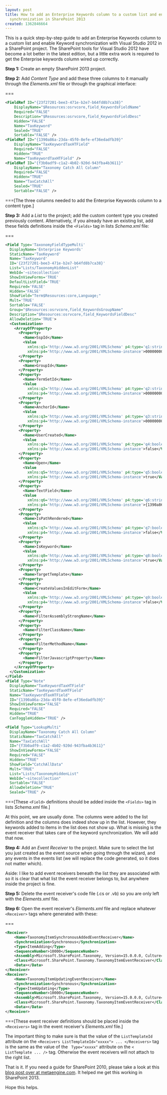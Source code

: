 ```yaml
---
layout: post
title: How to add an Enterprise Keywords column to a custom list and enable Keyword
  synchronization in SharePoint 2013
created: 1362846664
---
```

This is a quick step-by-step guide to add an Enterprise Keywords column to a custom list and enable Keyword synchronization with Visual Studio 2012 in a SharePoint project. The SharePoint tools for Visual Studio 2012 have become a lot better in the latest edition, but a little extra work is required to get the Enterprise keywords column wired up correctly.
<!--break-->

**Step 1:** Create an empty SharePoint 2013 project.

**Step 2:** Add *Content Type* and add these three columns to it manually through the *Elements.xml* file or through the graphical interface:

===
```xml
<FieldRef ID="{23f27201-bee3-471e-b2e7-b64fd8b7ca38}" 
	DisplayName="$Resources:osrvcore,field_KeywordsFieldName" 
	Required="FALSE" 
	Description="$Resources:osrvcore,field_KeywordsFieldDesc" 
	Hidden="FALSE" 
	Name="TaxKeyword" 
	Sealed="TRUE" 
	Sortable="FALSE" />
<FieldRef ID="{1390a86a-23da-45f0-8efe-ef36edadfb39}"
	DisplayName="TaxKeywordTaxHTField" 
	Required="FALSE" 
	Hidden="TRUE" 
	Name="TaxKeywordTaxHTField" />
<FieldRef ID="{f3b0adf9-c1a2-4b02-920d-943fba4b3611}" 
	DisplayName="Taxonomy Catch All Column" 
	Required="FALSE" 
	Hidden="TRUE" 
	Name="TaxCatchAll" 
	Sealed="TRUE" 
	Sortable="FALSE" />
```
===[The three columns needed to add the Enterprise Keywords column to a content type.]

**Step 3:** Add a *List* to the project; add the custom content type you created previously content. Alternatively, if you already have an existing list, add these fields definitions inside the `<Fields>` tag in lists *Schema.xml* file:

===
```xml
<Field Type='TaxonomyFieldTypeMulti'
  DisplayName='Enterprise Keywords'
  StaticName='TaxKeyword'
  Name='TaxKeyword'
  ID='{23f27201-bee3-471e-b2e7-b64fd8b7ca38}'
  List="Lists/TaxonomyHiddenList"
  WebId='~sitecollection'
  ShowInViewForms='TRUE'
  DefaultListField='TRUE'
  Required='FALSE'
  Hidden='FALSE'
  ShowField="Term$Resources:core,Language;"
  Mult='TRUE'
  Sortable='FALSE'
  Group="$Resources:osrvcore,field_KeywordsGroupName"
  Description="$Resources:osrvcore,field_KeywordsFieldDesc"
  AllowDeletion='TRUE'>
  <Customization>
    <ArrayOfProperty>
      <Property>
        <Name>SspId</Name>
        <Value
          xmlns:q1='http://www.w3.org/2001/XMLSchema' p4:type='q1:string'
          xmlns:p4='http://www.w3.org/2001/XMLSchema-instance'>00000000-0000-0000-0000-000000000000</Value>
      </Property>
      <Property>
        <Name>GroupId</Name>
      </Property>
      <Property>
        <Name>TermSetId</Name>
        <Value
          xmlns:q2='http://www.w3.org/2001/XMLSchema' p4:type='q2:string'
          xmlns:p4='http://www.w3.org/2001/XMLSchema-instance'>00000000-0000-0000-0000-000000000000</Value>
      </Property>
      <Property>
        <Name>AnchorId</Name>
        <Value
          xmlns:q3='http://www.w3.org/2001/XMLSchema' p4:type='q3:string'
          xmlns:p4='http://www.w3.org/2001/XMLSchema-instance'>00000000-0000-0000-0000-000000000000</Value>
      </Property>
      <Property>
        <Name>UserCreated</Name>
        <Value
          xmlns:q4='http://www.w3.org/2001/XMLSchema' p4:type='q4:boolean'
          xmlns:p4='http://www.w3.org/2001/XMLSchema-instance'>false</Value>
      </Property>
      <Property>
        <Name>Open</Name>
        <Value
          xmlns:q5='http://www.w3.org/2001/XMLSchema' p4:type='q5:boolean'
          xmlns:p4='http://www.w3.org/2001/XMLSchema-instance'>true</Value>
      </Property>
      <Property>
        <Name>TextField</Name>
        <Value
          xmlns:q6='http://www.w3.org/2001/XMLSchema' p4:type='q6:string'
          xmlns:p4='http://www.w3.org/2001/XMLSchema-instance'>{1390a86a-23da-45f0-8efe-ef36edadfb39}</Value>
      </Property>
      <Property>
        <Name>IsPathRendered</Name>
        <Value
          xmlns:q7='http://www.w3.org/2001/XMLSchema' p4:type='q7:boolean'
          xmlns:p4='http://www.w3.org/2001/XMLSchema-instance'>false</Value>
      </Property>
      <Property>
        <Name>IsKeyword</Name>
        <Value
          xmlns:q8='http://www.w3.org/2001/XMLSchema' p4:type='q8:boolean'
          xmlns:p4='http://www.w3.org/2001/XMLSchema-instance'>true</Value>
      </Property>
      <Property>
        <Name>TargetTemplate</Name>
      </Property>
      <Property>
        <Name>CreateValuesInEditForm</Name>
        <Value
          xmlns:q9='http://www.w3.org/2001/XMLSchema' p4:type='q9:boolean'
          xmlns:p4='http://www.w3.org/2001/XMLSchema-instance'>false</Value>
      </Property>
      <Property>
        <Name>FilterAssemblyStrongName</Name>
      </Property>
      <Property>
        <Name>FilterClassName</Name>
      </Property>
      <Property>
        <Name>FilterMethodName</Name>
      </Property>
      <Property>
        <Name>FilterJavascriptProperty</Name>
      </Property>
    </ArrayOfProperty>
  </Customization>
</Field>
<Field Type="Note"
  DisplayName="TaxKeywordTaxHTField"
  StaticName="TaxKeywordTaxHTField"
  Name="TaxKeywordTaxHTField"
  ID="{1390a86a-23da-45f0-8efe-ef36edadfb39}"
  ShowInViewForms="FALSE"
  Required="FALSE"
  Hidden="TRUE"
  CanToggleHidden="TRUE" />

<Field Type="LookupMulti"
  DisplayName="Taxonomy Catch All Column"
  StaticName="TaxCatchAll"
  Name="TaxCatchAll"
  ID="{f3b0adf9-c1a2-4b02-920d-943fba4b3611}"
  ShowInViewForms="FALSE"
  Required="FALSE"
  Hidden="TRUE"
  ShowField="CatchAllData"
  Mult="TRUE"
  List="Lists/TaxonomyHiddenList"
  WebId="~sitecollection"
  Sortable="FALSE"
  AllowDeletion="TRUE" 
  Sealed="TRUE" />
```
===[These `<Field>` definitions should be added inside the `<Fields>` tag in lists *Schema.xml* file.]

At this point, we are usually done. The columns were added to the list definition and the columns does indeed show up in the list. However, they keywords added to items in the list does not show up. What is missing is the event receiver that takes care of the keyword synchronization. We will add that now.

**Step 4:** Add an *Event Receiver* to the project. Make sure to select the list you just created as the event source when going through the wizard, and any events in the events list (we will replace the code generated, so it does not matter which).

Aside: I like to add event receivers beneath the list they are associated with so it is clear that what list the event receiver belongs to, but anywhere inside the project is fine.

**Step 5:** Delete the event receiver's code file (.cs or .vb) so you are only left with the *Elements.xml* file.

**Step 6:** Open the event receiver's *Elements.xml* file and replace whatever `<Receiver>` tags where generated with these:

===
```xml
<Receiver>
	<Name>TaxonomyItemSynchronousAddedEventReceiver</Name>
	<Synchronization>Synchronous</Synchronization>
	<Type>ItemAdding</Type>
	<SequenceNumber>10000</SequenceNumber>
	<Assembly>Microsoft.SharePoint.Taxonomy, Version=15.0.0.0, Culture=neutral, PublicKeyToken=71e9bce111e9429c</Assembly>
	<Class>Microsoft.SharePoint.Taxonomy.TaxonomyItemEventReceiver</Class>
	<Data></Data>
</Receiver>
<Receiver>
	<Name>TaxonomyItemUpdatingEventReceiver</Name>
	<Synchronization>Synchronous</Synchronization>
	<Type>ItemUpdating</Type>
	<SequenceNumber>10000</SequenceNumber>
	<Assembly>Microsoft.SharePoint.Taxonomy, Version=15.0.0.0, Culture=neutral, PublicKeyToken=71e9bce111e9429c</Assembly>
	<Class>Microsoft.SharePoint.Taxonomy.TaxonomyItemEventReceiver</Class>
	<Data></Data>
</Receiver>
```
===[These event receiver definitions should be placed inside the `<Receivers>` tag in the event receiver's *Elements.xml* file.]

The important thing to make sure is that the value of the `ListTemplateId` attribute on the `<Receivers ListTemplateId="xxxxx"> ... </Receivers>` tag is the same as the value of the ` Type="xxxxx"` attribute on the `< ListTemplate ... />` tag. Otherwise the event receivers will not attach to the right list.

That is it. If you need a guide for SharePoint 2010, please take a look at this [blog post over at metaengine.com](http://www.metaengine.com/2012/03/SharePoint-sandbox-solution---Document-Library-with-Enterprise-Keywords). It helped me get this working in SharePoint 2013.

Hope this helps.
